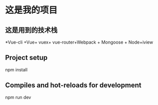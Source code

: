 # 这是我的项目

## 这是用到的技术栈
*Vue-cli +Vue+ vuex+ vue-router+Webpack + Mongoose + Node+iview
## Project setup
 npm install
## Compiles and hot-reloads for development
 npm run dev
